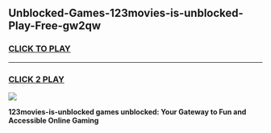 
## Unblocked-Games-123movies-is-unblocked-Play-Free-gw2qw
<h3>
<a href="https://premium76.site?title=123movies-is-unblocked&ref=21A">CLICK TO PLAY</a></h3>
<hr>

<h3>
<a href="https://premium76.site?title=123movies-is-unblocked&ref=21A">CLICK 2 PLAY</a>
  
</h3>

<a href="https://premium76.site?title=123movies-is-unblocked&ref=21A"><img src="https://clearcache.store/games.png"></a>


**123movies-is-unblocked games unblocked: Your Gateway to Fun and Accessible Online Gaming**
